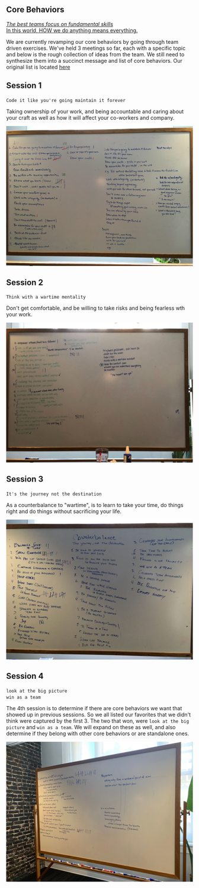 ## Core Behaviors

[_The best teams focus on fundamental skills_](https://medium.com/swlh/leaders-be-the-dumbest-in-the-room-777060a38d86)    
[In this world, HOW we do anything means everything.](https://www.howistheanswer.com/how/)

We are currently revamping our core behaviors by going through team driven exercises.  We've held 3 meetings so far, each with a specific topic and below is the rough collection of ideas from the team.  We still need to synthesize them into a succinct message and list of core behaviors.  Our original list is located [here](original.md)

## Session 1

`Code it like you're going maintain it forever`

Taking ownership of your work, and being accountable and caring about your craft as well as how it will affect your co-workers and company.

<img src=../rsrcs/core_session_1.jpg>

## Session 2

`Think with a wartime mentality`

Don't get comfortable, and be willing to take risks and being fearless wth your work.

<img src=../rsrcs/core_session_2.jpg>

## Session 3

`It's the journey not the destination`

As a counterbalance to "wartime", is to learn to take your time, do things right and do things without sacrificing your life.

<img src=../rsrcs/core_session_3.jpg>

## Session 4

`look at the big picture`   
`win as a team`

The 4th session is to determine if there are core behaviors we want that showed up in previous sessions.  So we all listed our favorites that we didn't think were captured by the first 3.  The two that won, were `look at the big picture` and `win as a team`.  We will expand on these as well, and also determine if they belong with other core behaviors or are standalone ones.

<img src=../rsrcs/core_session_4.jpg>